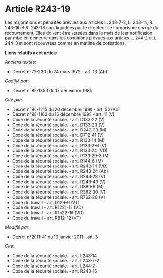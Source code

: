 # Article R243-19

Les majorations et pénalités prévues aux articles L. 243-7-2, L. 243-14, R. 243-16 et R. 243-18 sont liquidées par le
directeur de l'organisme chargé du recouvrement. Elles doivent être versées dans le mois de leur notification par mise en
demeure dans les conditions prévues aux articles L. 244-2 et L. 244-3 et sont recouvrées comme en matière de cotisations.

**Liens relatifs à cet article**

_Anciens textes_:

  - Décret n°72-230 du 24 mars 1972 - art. 13 (Ab)

_Codifié par_:

  - Décret n°85-1353 du 17 décembre 1985

_Cité par_:

  - Décret n°90-1215 du 20 décembre 1990 - art. 50 (Ab)
  - Décret n°98-1162 du 16 décembre 1998 - art. 11 (V)
  - Code de la sécurité sociale. - art. D133-22 (V)
  - Code de la sécurité sociale. - art. D133-23 (V)
  - Code de la sécurité sociale. - art. D242-23 (M)
  - Code de la sécurité sociale. - art. D712-41 (V)
  - Code de la sécurité sociale. - art. R133-14 (M)
  - Code de la sécurité sociale. - art. R133-2-6 (V)
  - Code de la sécurité sociale. - art. R133-24 (VD)
  - Code de la sécurité sociale. - art. R133-29-3 (M)
  - Code de la sécurité sociale. - art. R144-6 (M)
  - Code de la sécurité sociale. - art. R242-14 (VD)
  - Code de la sécurité sociale. - art. R243-24 (Ab)
  - Code de la sécurité sociale. - art. R243-28 (V)
  - Code de la sécurité sociale. - art. R243-43 (V)
  - Code de la sécurité sociale. - art. R380-6 (M)
  - Code de la sécurité sociale. - art. R382-30 (V)
  - Code de la sécurité sociale. - art. R762-20 (V)
  - Code du travail - art. D129-6 (VT)
  - Code du travail - art. R1221-13 (VD)
  - Code du travail - art. R1522-16 (VD)
  - Code du travail - art. R812-12 (VT)

_Modifié par_:

  - Décret n°2011-41 du 10 janvier 2011 - art. 3

_Cite_:

  - Code de la sécurité sociale. - art. L243-14
  - Code de la sécurité sociale. - art. L243-7-2
  - Code de la sécurité sociale. - art. L244-2
  - Code de la sécurité sociale. - art. R243-16
